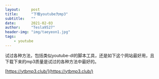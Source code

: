 ```yaml
---
layout:     post
title:      "下载youtube为mp3"
subtitle:   ""
date:       2021-02-03
author:     "Tesla9527"
header-img: "img/taeyeon1.jpg"
tags:
    - youtube
---
```



试过各种方法，包括类似youtube-dl的脚本工具，还是如下这个网站最好用，且下载下来的mp3质量是试过的各种方法中最好的。

[https://ytbmp3.club/](https://ytbmp3.club/)